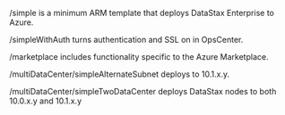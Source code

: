 /simple is a minimum ARM template that deploys DataStax Enterprise to Azure.

/simpleWithAuth turns authentication and SSL on in OpsCenter.

/marketplace includes functionality specific to the Azure Marketplace.

/multiDataCenter/simpleAlternateSubnet deploys to 10.1.x.y.

/multiDataCenter/simpleTwoDataCenter deploys DataStax nodes to both 10.0.x.y and 10.1.x.y

